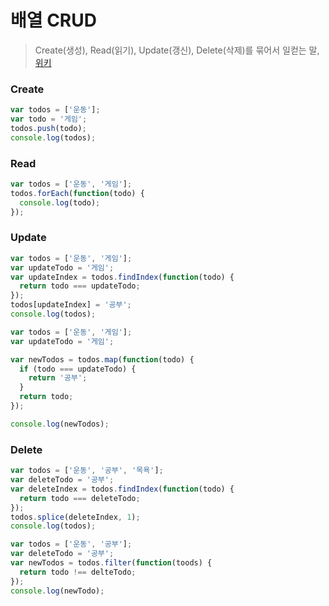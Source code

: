 # 배열 CRUD

> Create(생성), Read(읽기), Update(갱신), Delete(삭제)를 묶어서 일컫는 말, [위키](https://ko.wikipedia.org/wiki/CRUD)

### Create

```js
var todos = ['운동'];
var todo = '게임';
todos.push(todo);
console.log(todos);
```

### Read

```js
var todos = ['운동', '게임'];
todos.forEach(function(todo) {
  console.log(todo);
});
```

### Update

```js
var todos = ['운동', '게임'];
var updateTodo = '게임';
var updateIndex = todos.findIndex(function(todo) {
  return todo === updateTodo;
});
todos[updateIndex] = '공부';
console.log(todos);
```

```js
var todos = ['운동', '게임'];
var updateTodo = '게임';

var newTodos = todos.map(function(todo) {
  if (todo === updateTodo) {
    return '공부';
  }
  return todo;
});

console.log(newTodos);
```

### Delete

```js
var todos = ['운동', '공부', '목욕'];
var deleteTodo = '공부';
var deleteIndex = todos.findIndex(function(todo) {
  return todo === deleteTodo;
});
todos.splice(deleteIndex, 1);
console.log(todos);
```

```js
var todos = ['운동', '공부'];
var deleteTodo = '공부';
var newTodos = todos.filter(function(toods) {
  return todo !== delteTodo;
});
console.log(newTodo);
```
